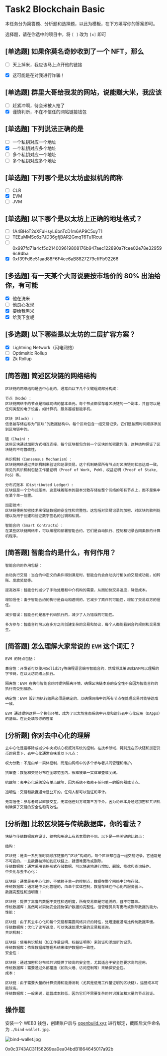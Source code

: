 # Task2 Blockchain Basic

本任务分为简答题、分析题和选择题，以此为模板，在下方填写你的答案即可。

选择题，请在你选中的项目中，将 `[ ]` 改为 `[x]` 即可



## [单选题] 如果你莫名奇妙收到了一个 NFT，那么

- [ ] 天上掉米，我应该马上点开他的链接
- [x] 这可能是在对我进行诈骗！



## [单选题] 群里大哥给我发的网站，说能赚大米，我应该

- [ ] 赶紧冲啊，待会米被人抢了
- [x] 谨慎判断，不在不信任的网站链接钱包

## [单选题] 下列说法正确的是

- [ ] 一个私钥对应一个地址
- [x] 一个私钥对应多个地址
- [ ] 多个私钥对应一个地址
- [ ] 多个私钥对应多个地址

 ## [单选题] 下列哪个是以太坊虚拟机的简称

- [ ] CLR
- [x] EVM
- [ ] JVM

## [单选题] 以下哪个是以太坊上正确的地址格式？

- [ ] 1A4BHoT2sXFuHsyL6bnTcD1m6AP9C5uyT1
- [ ] TEEuMMSc6zPJD36gfjBAR2GmqT6Tu1Rcut
- [ ] 0x997fd71a4cf5d214009619808176b947aec122890a7fcee02e78e329596c94ba
- [x] 0xf39Fd6e51aad88F6F4ce6aB8827279cffFb92266
      
## [多选题] 有一天某个大哥说要按市场价的 80% 出油给你，有可能

- [x] 他在洗米
- [ ] 他良心发现
- [x] 要给我黒米
- [x] 给我下套呢

## [多选题] 以下哪些是以太坊的二层扩容方案？

- [x] Lightning Network（闪电网络）
- [ ] Optimsitic Rollup
- [x] Zk Rollup

## [简答题] 简述区块链的网络结构

```
区块链的网络结构是去中心化的，通常由以下几个关键组成部分构成：

节点（Node）:
区块链网络中的节点是构成网络的基本单元。每个节点都保存着区块链的一个副本，并且可以是任何类型的电子设备，如计算机、服务器或智能手机。

区块（Block）:
信息被存储在称为“区块”的数据结构中。每个区块包含一组交易记录，它们是按照时间顺序添加到区块链中的。

链（Chain）:
这些区块通过加密方式相互连接，每个区块都包含前一个区块的加密散列值，这种结构保证了区块链的不可篡改性。

共识机制（Consensus Mechanism）:
区块链网络通过共识机制来验证和记录交易。这个机制确保所有节点对区块链的状态达成一致。常见的共识机制包括工作量证明（Proof of Work, PoW）、权益证明（Proof of Stake, PoS）等。

分布式账本（Distributed Ledger）:
区块链是一个分布式账本，这意味着账本的副本分散存储在整个网络的所有节点上，而不是集中在某个单一位置。

加密技术:
区块链使用加密技术来保证数据的安全性和完整性。这包括对交易记录的加密、对区块的散列处理以及用于创建和验证数字签名的公钥和私钥。

智能合约（Smart Contracts）:
在某些区块链网络中，可以编程和部署智能合约，它们是自动执行、控制和记录合同条款的计算机程序。
```



## [简答题] 智能合约是什么，有何作用？

```
智能合约的作用包括：

自动执行交易：当合约中定义的条件得到满足时，智能合约会自动执行相关的交易或功能，如转账、发放奖励等。

提高效率：智能合约减少了手动处理和中介机构的需要，从而加快交易速度，降低成本。

增加信任：由于智能合约的执行是自动和透明的，它减少了欺诈的可能性，增加了交易双方的信任。

减少错误：智能合约是基于代码执行的，减少了人为错误的可能性。

多方参与：智能合约可以在多方之间创建复杂的交易和协议，每个人都能看到合约规则和交易发生。
```



## [简答题] 怎么理解大家常说的 `EVM` 这个词汇？

```
EVM 的特点包括：

兼容性：开发者可以使用Solidity等编程语言编写智能合约，然后将其编译成EVM可以理解的字节码，在以太坊网络上执行。

隔离性：EVM 在执行智能合约时提供隔离环境，确保区块链本身的安全性不会因为智能合约的执行而受到威胁。

确定性：EVM 设计为执行结果必须是确定的，以确保网络中的所有节点在处理交易时能够达成一致。

EVM 通过提供这样一个执行环境，成为了以太坊生态系统中开发和运行去中心化应用（DApps）的基础。在此处填写你的答案
```



## [分析题] 你对去中心化的理解

```
去中心化是指移除或减少中央或核心权威对系统的控制。在技术领域，特别是在区块链和加密货币的背景下，去中心化通常意味着以下几点：

权力分散：不是由单一实体控制，而是由网络中的多个参与者共同管理和维护。

抗审查：数据和交易分布在全球范围内，很难被单一实体审查或关闭。

抗故障：去中心化系统没有单点故障，因为系统不依赖于任何单一的服务器或节点。

透明性：交易和数据通常是公开的，任何人都可以验证和审计。

无需信任：参与者可以直接交互，无需信任对方或第三方中介，因为协议本身通过加密和共识机制确保了交易的安全性和有效性。
```



## [分析题] 比较区块链与传统数据库，你的看法？

```
块链与传统数据库在设计、结构和用途上有着本质的不同。以下是一些关键的比较点：

结构：

区块链：是由一系列按时间顺序链接的“区块”构成的，每个区块都包含一组交易记录。它通常是不可变的，一旦数据被添加到区块链上，就很难更改或删除。
传统数据库：通常采用表格形式存储数据，可以快速地进行增加、删除、修改和查询操作。
中央化与去中心化：

区块链：通常是去中心化的，不依赖于单一的控制点，数据在整个网络中分布存储。
传统数据库：通常是中央化管理的，由单个实体控制，数据存储在中心化的服务器上。
数据完整性和透明度：

区块链：提供了高度的数据不变性和透明度，所有交易都是可追溯的，且不可篡改。
传统数据库：虽然可以实施安全措施保护数据的完整性，但管理员具有更改或删除数据的能力。
性能：

区块链：由于其去中心化和每个交易都需要网络共识的特性，处理速度通常比传统数据库慢。
传统数据库：优化了读写速度，可以快速处理大量的交易和查询。
共识机制：

区块链：使用共识机制（如工作量证明、权益证明等）来验证和添加新的记录。
传统数据库：依靠数据库管理系统来维护数据的一致性。
安全性：

区块链：通过加密和分布式共识提供了较高的安全性，尤其适合于安全性要求高的应用。
传统数据库：需要通过外部措施（如防火墙、访问控制等）来确保安全性。
成本：

区块链：由于需要大量的计算资源和能源消耗（尤其是使用工作量证明的区块链），运营成本可能较高。
传统数据库：一般来说，运营成本较低，因为它们不需要复杂的共识算法和大量的节点验证。
```



## 操作题

安装一个 WEB3 钱包，创建账户后与 [openbuild.xyz](https://openbuild.xyz/profile) 进行绑定，截图后文件命名为 `./bind-wallet.jpg`.

![bind-wallet.jpg](C:\Users\hp\Desktop\bind-wallet.jpg.png)

0x0c3743AC31156269ea0ea04bdB1864645017a92b
